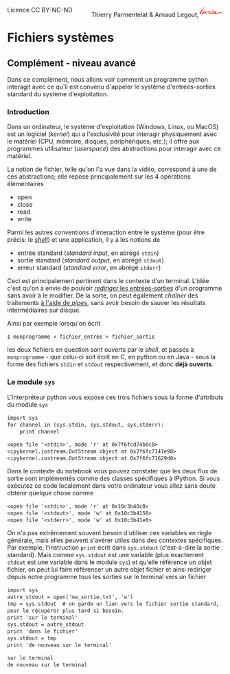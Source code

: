 
<span style="float:left;">Licence CC BY-NC-ND</span><span style="float:right;">Thierry Parmentelat &amp; Arnaud Legout,<img src="../../media/inria-25.png" style="display:inline"></span><br/>

# Fichiers systèmes

## Complément - niveau avancé

Dans ce complément, nous allons voir comment un programme python interagit avec ce qu'il est convenu d'appeler le système d'entrées-sorties standard du système d'exploitation.

### Introduction

Dans un ordinateur, le système d'exploitation (Windows, Linux, ou MacOS) est un logiciel  (*kernel*) qui a l'exclusivité  pour interagir physiquement avec le matériel (CPU, mémoire, disques, périphériques, etc.); il offre aux programmes utilisateur (*userspace*) des abstractions pour interagir avec ce matériel.

La notion de fichier, telle qu'on l'a vue dans la vidéo, correspond à une de ces abstractions; elle repose principalement sur les 4 opérations élémentaires
 * open
 * close
 * read
 * write






Parmi les autres conventions d'interaction entre le système (pour être précis: le [*shell*](http://fr.wikipedia.org/wiki/Interface_système)) et une application, il y a les notions de
 * entrée standard (*standard input*, en abrégé `stdin`)
 * sortie standard (*standard output*, en abrégé `stdout`)
 * erreur standard (*standard error*, en abrégé `stderr`)

Ceci est principalement pertinent dans le contexte d'un terminal. L'idée c'est qu'on a envie de pouvoir [*rediriger* les entrées-sorties](http://en.wikipedia.org/wiki/Redirection_%28computing%29) d'un programme sans avoir à le modifier. De la sorte, on peut également *chaîner* des traitements [à l'aide de *pipes*](http://en.wikipedia.org/wiki/Redirection_%28computing%29#Piping), sans avoir besoin de sauver les résultats intermédiaires sur disque.

Ainsi par exemple lorsqu'on écrit

    $ monprogramme < fichier_entree > fichier_sortie

les deux fichiers en question sont ouverts par le *shell*, et passés à `monprogramme` - que celui-ci soit écrit en C, en python ou en Java - sous la forme des fichiers `stdin` et `stdout` respectivement, et donc **déjà ouverts**.

### Le module `sys`

L'interpréteur python vous expose ces trois fichiers sous la forme d'attributs du module `sys`


```
import sys
for channel in (sys.stdin, sys.stdout, sys.stderr):
    print channel
```

    <open file '<stdin>', mode 'r' at 0x7f6fcd74b0c0>
    <ipykernel.iostream.OutStream object at 0x7f6fc7141e90>
    <ipykernel.iostream.OutStream object at 0x7f6fc71629d0>


Dans le contexte du notebook vous pouvez constater que les deux flux de sortie sont implémentés comme des classes spécifiques à IPython. Si vous exécutez ce code localement dans votre ordinateur vous allez sans doute obtenir quelque chose comme

    <open file '<stdin>', mode 'r' at 0x10c3b40c0>
    <open file '<stdout>', mode 'w' at 0x10c3b4150>
    <open file '<stderr>', mode 'w' at 0x10c3b41e0>

On n'a pas extrêmement souvent besoin d'utiliser ces variables en règle générale, mais elles peuvent s'avérer utiles dans des contextes spécifiques. Par exemple, l'instruction `print` écrit dans `sys.stdout` (c'est-à-dire la sortie standard). Mais comme `sys.stdout` est une variable (plus exactement `stdout` est une variable dans le module `sys`) et qu'elle référence un objet fichier, on peut lui faire référencer un autre objet fichier et ainsi rediriger depuis notre programme tous les sorties sur le terminal vers un fichier


```
import sys
autre_stdout = open('ma_sortie.txt', 'w')
tmp = sys.stdout  # on garde un lien vers le fichier sortie standard, pour le récupérer plus tard si besoin.
print 'sur le terminal'
sys.stdout = autre_stdout
print 'dans le fichier'
sys.stdout = tmp
print 'de nouveau sur le terminal'
```

    sur le terminal
    de nouveau sur le terminal

